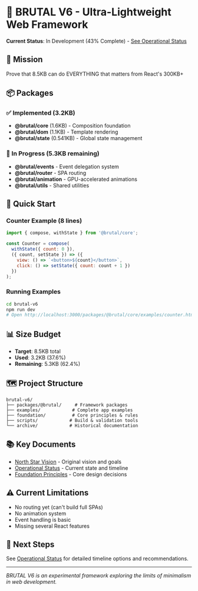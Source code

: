 # 🚀 BRUTAL V6 - Ultra-Lightweight Web Framework

**Current Status**: In Development (43% Complete) - [See Operational Status](./OPERATIONAL-STATUS-2025-08-07.md)

## 🎯 Mission
Prove that 8.5KB can do EVERYTHING that matters from React's 300KB+

## 📦 Packages

### ✅ Implemented (3.2KB)
- **@brutal/core** (1.6KB) - Composition foundation
- **@brutal/dom** (1.1KB) - Template rendering  
- **@brutal/state** (0.541KB) - Global state management

### 🚧 In Progress (5.3KB remaining)
- **@brutal/events** - Event delegation system
- **@brutal/router** - SPA routing
- **@brutal/animation** - GPU-accelerated animations
- **@brutal/utils** - Shared utilities

## 🏃 Quick Start

### Counter Example (8 lines)
```javascript
import { compose, withState } from '@brutal/core';

const Counter = compose(
  withState({ count: 0 }),
  ({ count, setState }) => ({
    view: () => `<button>${count}</button>`,
    click: () => setState({ count: count + 1 })
  })
);
```

### Running Examples
```bash
cd brutal-v6
npm run dev
# Open http://localhost:3000/packages/@brutal/core/examples/counter.html
```

## 📊 Size Budget
- **Target**: 8.5KB total
- **Used**: 3.2KB (37.6%)
- **Remaining**: 5.3KB (62.4%)

## 🗺️ Project Structure
```
brutal-v6/
├── packages/@brutal/     # Framework packages
├── examples/            # Complete app examples
├── foundation/          # Core principles & rules
├── scripts/            # Build & validation tools
└── archive/            # Historical documentation
```

## 📚 Key Documents
- [North Star Vision](./NORTH-STAR.md) - Original vision and goals
- [Operational Status](./OPERATIONAL-STATUS-2025-08-07.md) - Current state and timeline
- [Foundation Principles](./foundation/README.md) - Core design decisions

## ⚠️ Current Limitations
- No routing yet (can't build full SPAs)
- No animation system
- Event handling is basic
- Missing several React features

## 🎯 Next Steps
See [Operational Status](./OPERATIONAL-STATUS-2025-08-07.md) for detailed timeline options and recommendations.

---

*BRUTAL V6 is an experimental framework exploring the limits of minimalism in web development.*